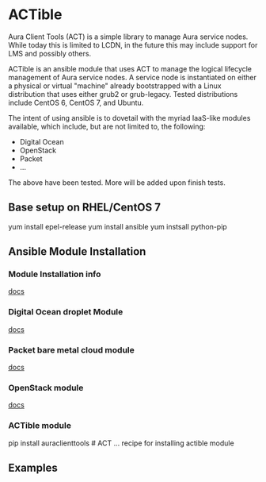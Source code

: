 # ACTible

Aura Client Tools (ACT) is a simple library to manage Aura service nodes. 
While today this is limited to LCDN, in the future this may include support
for LMS and possibly others.

ACTible is an ansible module that uses ACT to manage the logical lifecycle
management of Aura service nodes. A service node is instantiated on either
a physical or virtual "machine" already bootstrapped with a Linux distribution
that uses either grub2 or grub-legacy. Tested distributions include CentOS 6,
CentOS 7, and Ubuntu.

The intent of using ansible is to dovetail with the myriad IaaS-like
modules available, which include, but are not limited to, the following:
* Digital Ocean
* OpenStack
* Packet
* ...

The above have been tested. More will be added upon finish tests.

## Base setup on RHEL/CentOS 7
yum install epel-release
yum install ansible
yum instsall python-pip

## Ansible Module Installation

### Module Installation info
[docs](https://docs.ansible.com/ansible/latest/reference_appendices/galaxy.html?extIdCarryOver=true&sc_cid=701f2000001OH7YAAW#the-command-line-tool)

### Digital Ocean droplet Module
[docs](https://docs.ansible.com/ansible/latest/modules/digital_ocean_droplet_module.html#digital-ocean-droplet-module)

### Packet bare metal cloud module
[docs](https://docs.ansible.com/ansible/latest/modules/packet_device_module.html#packet-device-module)

### OpenStack module
[docs](https://docs.ansible.com/ansible/latest/modules/os_server_module.html#os-server-module)

### ACTible module
pip install auraclienttools # ACT
... recipe for installing actible module

## Examples
